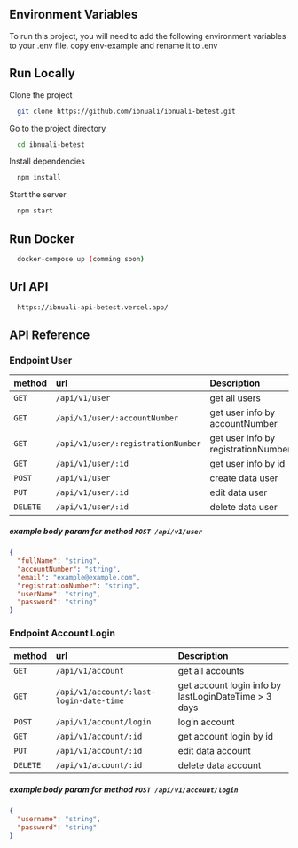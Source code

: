 ## Environment Variables

To run this project, you will need to add the following environment variables to your .env file. copy env-example and rename it to .env

## Run Locally

Clone the project

```bash
  git clone https://github.com/ibnuali/ibnuali-betest.git
```

Go to the project directory

```bash
  cd ibnuali-betest
```

Install dependencies

```bash
  npm install
```

Start the server

```bash
  npm start
```

## Run Docker

```bash
  docker-compose up (comming soon)
```

## Url API

```bash
  https://ibnuali-api-betest.vercel.app/
```

## API Reference

### Endpoint User

| method   | url                                | Description                         |
| :------- | :--------------------------------- | :---------------------------------- |
| `GET`    | `/api/v1/user`                     | get all users                       |
| `GET`    | `/api/v1/user/:accountNumber`      | get user info by accountNumber      |
| `GET`    | `/api/v1/user/:registrationNumber` | get user info by registrationNumber |
| `GET`    | `/api/v1/user/:id`                 | get user info by id                 |
| `POST`   | `/api/v1/user`                     | create data user                    |
| `PUT`    | `/api/v1/user/:id`                 | edit data user                      |
| `DELETE` | `/api/v1/user/:id`                 | delete data user                    |

##### example body param for method `POST /api/v1/user`

```json
{
  "fullName": "string",
  "accountNumber": "string",
  "email": "example@example.com",
  "registrationNumber": "string",
  "userName": "string",
  "password": "string"
}
```

### Endpoint Account Login

| method   | url                                     | Description                                          |
| :------- | :-------------------------------------- | :--------------------------------------------------- |
| `GET`    | `/api/v1/account`                       | get all accounts                                     |
| `GET`    | `/api/v1/account/:last-login-date-time` | get account login info by lastLoginDateTime > 3 days |
| `POST`   | `/api/v1/account/login`                 | login account                                        |
| `GET`    | `/api/v1/account/:id`                   | get account login by id                              |
| `PUT`    | `/api/v1/account/:id`                   | edit data account                                    |
| `DELETE` | `/api/v1/account/:id`                   | delete data account                                  |

##### example body param for method `POST /api/v1/account/login`

```json
{
  "username": "string",
  "password": "string"
}
```
